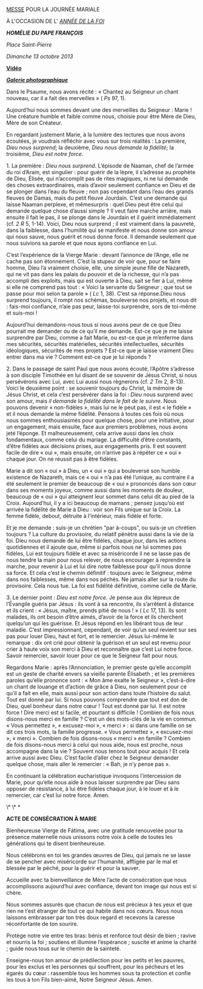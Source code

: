 [MESSE](http://www.vatican.va/news_services/liturgy/libretti/2013/20131013-libretto-giornata-mariana-anno-fede.pdf) POUR LA JOURNÉE MARIALE

À L'OCCASION DE L' *[ANNÉE DE LA FOI](http://www.vatican.va/special/annus_fidei/index_fr.htm)*

***HOMÉLIE DU PAPE FRANÇOIS***

*Place Saint-Pierre*

*Dimanche 13 octobre 2013*

**[Vidéo](http://player.rv.va/vaticanplayer.asp?language=it&tic=VA_IB4585UH)**

***[Galerie photographique](http://www.photogallery.va/content/photogallery/fr/celebrazioni-liturgiche/giornata-mariana20131013.html)***

Dans le Psaume, nous avons récité : « Chantez au Seigneur un chant nouveau, car il a fait des merveilles » ( *Ps* 97, 1).

Aujourd’hui nous sommes devant une des merveilles du Seigneur : Marie ! Une créature humble et faible comme nous, choisie pour être Mère de Dieu, Mère de son Créateur.

En regardant justement Marie, à la lumière des lectures que nous avons écoutées, je voudrais réfléchir avec vous sur trois réalités : La première, *Dieu nous surprend*; la deuxième, *Dieu nous demande la fidélité*; la troisième, *Dieu est notre force*.

1\. La première : *Dieu nous surprend*. L’épisode de Naaman, chef de l’armée du roi d’Aram, est singulier : pour guérir de la lèpre, il s’adresse au prophète de Dieu, Élisée, qui n’accomplit pas de rites magiques, ni ne lui demande des choses extraordinaires, mais d’avoir seulement confiance en Dieu et de se plonger dans l’eau du fleuve ; non pas cependant dans l’eau des grands fleuves de Damas, mais du petit fleuve Jourdain. C’est une demande qui laisse Naaman perplexe, et mêmesurpris : quel Dieu peut être celui qui demande quelque chose d’aussi simple ? Il veut faire marche arrière, mais ensuite il fait le pas, il se plonge dans le Jourdain et il guérit immédiatement (cf. *2 R* 5, 1-14). Voici, Dieu nous surprend ; il est vraiment dans la pauvreté, dans la faiblesse, dans l’humilité qui se manifeste et nous donne son amour qui nous sauve, nous guérit et nous donne force. Il demande seulement que nous suivions sa parole et que nous ayons confiance en Lui.

C’est l’expérience de la Vierge Marie : devant l’annonce de l’Ange, elle ne cache pas son étonnement. C’est la stupeur de voir que, pour se faire homme, Dieu l’a vraiment choisie, elle, une simple jeune fille de Nazareth, qui ne vit pas dans les palais du pouvoir et de la richesse, qui n’a pas accompli des exploits, mais qui est ouverte à Dieu, sait se fier à Lui, même si elle ne comprend pas tout : « Voici la servante du Seigneur ; que tout se passe pour moi selon ta parole » ( *Lc* 1, 38). C’est sa réponse.Dieu nous surprend toujours, il rompt nos schémas, bouleverse nos projets, et nous dit : fais-moi confiance, n’aie pas peur, laisse-toi surprendre, sors de toi-même et suis-moi !

Aujourd’hui demandons-nous tous si nous avons peur de ce que Dieu pourrait me demander ou de ce qu’il me demande. Est-ce que je me laisse surprendre par Dieu, comme a fait Marie, ou est-ce que je m’enferme dans mes sécurités, sécurités matérielles, sécurités intellectuelles, sécurités idéologiques, sécurités de mes projets ? Est-ce que je laisse vraiment Dieu entrer dans ma vie ? Comment est-ce que je lui réponds ?

2\. Dans le passage de saint Paul que nous avons écouté, l’Apôtre s’adresse à son disciple Timothée en lui disant de se souvenir de Jésus Christ, si nous persévérons avec Lui, avec Lui aussi nous règnerons (cf. *2 Tm* 2, 8-13). Voici le deuxième point : se souvenir toujours du Christ, la mémoire de Jésus Christ, et cela c’est persévérer dans la foi : *Dieu* nous surprend avec son amour, mais *il demande la fidélité dans le fait de le suivre*. Nous pouvons devenir « non-fidèles », mais lui ne le peut pas, il est « le fidèle » et il nous demande la même fidélité. Pensons à toutes ces fois où nous nous sommes enthousiasmés pour quelque chose, pour une initiative, pour un engagement, mais ensuite, face aux premiers problèmes, nous avons jeté l’éponge. Et malheureusement, cela arrive aussi dans les choix fondamentaux, comme celui du mariage. La difficulté d’être constants, d’être fidèles aux décisions prises, aux engagements pris. Il est souvent facile de dire « oui », mais ensuite, on n’arrive pas à répéter ce « oui » chaque jour. On ne réussit pas à être fidèles.

Marie a dit son « oui » à Dieu, un « oui » qui a bouleversé son humble existence de Nazareth, mais ce « oui » n’a pas été l’unique, au contraire il a été seulement le premier de beaucoup de « oui » prononcés dans son cœur dans ses moments joyeux, comme aussi dans les moments de douleur, beaucoup de « oui » qui atteignent leur sommet dans celui dit au pied de la Croix. Aujourd’hui, il y a ici beaucoup de mamans ; pensez jusqu’où est arrivée la fidélité de Marie à Dieu : voir son Fils unique sur la Croix. La femme fidèle, debout, détruite à l’intérieur, mais fidèle et forte.

Et je me demande : suis-je un chrétien “par à-coups”, ou suis-je un chrétien toujours ? La culture du provisoire, du relatif pénètre aussi dans la vie de la foi. Dieu nous demande de lui être fidèles, chaque jour, dans les actions quotidiennes et il ajoute que, même si parfois nous ne lui sommes pas fidèles, Lui est toujours fidèle et avec sa miséricorde il ne se lasse pas de nous tendre la main pour nous relever, de nous encourager à reprendre la marche, pour revenir à Lui et lui dire notre faiblesse pour qu’il nous donne sa force. Et cela c’est le chemin définitif : toujours avec le Seigneur, même dans nos faiblesses, même dans nos péchés. Ne jamais aller sur la route du provisoire. Cela nous tue. La foi est fidélité définitive, comme celle de Marie.

3\. Le dernier point : *Dieu est notre force*. Je pense aux dix lépreux de l’Évangile guéris par Jésus : ils vont à sa rencontre, ils s’arrêtent à distance et ils crient : « Jésus, maître, prends pitié de nous ! » ( *Lc* 17, 13). Ils sont malades, ils ont besoin d’être aimés, d’avoir de la force et ils cherchent quelqu’un qui les guérisse. Et Jésus répond en les libérant tous de leur maladie. C’est impressionnant, cependant, de voir qu’un seul revient sur ses pas pour louer Dieu, haut et fort, et le remercier. Jésus lui-même le remarque : dix ont crié pour obtenir la guérison et un seul est revenu pour crier à haute voix son merci à Dieu et reconnaître que c’est Lui notre force. Savoir remercier, savoir louer pour ce que le Seigneur fait pour nous.

Regardons Marie : après l’Annonciation, le premier geste qu’elle accomplit est un geste de charité envers sa vieille parente Élisabeth ; et les premières paroles qu’elle prononce sont : « Mon âme exalte le Seigneur », c’est-à-dire un chant de louange et d’action de grâce à Dieu, non seulement pour ce qu’il a fait en elle, mais aussi pour son action dans toute l’histoire du salut. Tout est donné par lui. Si nous pouvons comprendre que tout est don de Dieu, quel bonheur dans notre cœur ! Tout est donné par lui. Il est notre force ! Dire merci est si facile, et pourtant si difficile ! Combien de fois nous disons-nous merci en famille ? C’est un des mots-clés de la vie en commun. « Vous permettez », « excusez-moi », « merci » : si dans une famille on se dit ces trois mots, la famille progresse. « Vous permettez », « excusez-moi », « merci ». Combien de fois disons-nous « merci » en famille ? Combien de fois disons-nous merci à celui qui nous aide, nous est proche, nous accompagne dans la vie ? Souvent nous tenons tout pour acquis ! Et cela arrive aussi avec Dieu. C’est facile d’aller chez le Seigneur demander quelque chose, mais aller le remercier : « Bah, je n’y pense pas ».

En continuant la célébration eucharistique invoquons l’intercession de Marie, pour qu’elle nous aide à nous laisser surprendre par Dieu sans opposer de résistance, à lui être fidèles chaque jour, à le louer et à le remercier, car c’est lui notre force. Amen.

\\* \\* \*

**ACTE DE CONSÉCRATION À MARIE**

Bienheureuse Vierge de Fátima, avec une gratitude renouvelée pour ta présence maternelle nous unissons notre voix à celle de toutes les générations qui te disent bienheureuse.

Nous célébrons en toi les grandes œuvres de Dieu, qui jamais ne se lasse de se pencher avec miséricorde sur l’humanité, affligée par le mal et blessée par le péché, pour la guérir et pour la sauver.

Accueille avec ta bienveillance de Mère l’acte de consécration que nous accomplissons aujourd’hui avec confiance, devant ton image qui nous est si chère.

Nous sommes assurés que chacun de nous est précieux à tes yeux et que rien ne t’est étranger de tout ce qui habite dans nos cœurs. Nous nous laissons embrasser par ton très doux regard et recevons la caresse réconfortante de ton sourire.

Protège notre vie entre tes bras: bénis et renforce tout désir de bien ; ravive et nourris la foi ; soutiens et illumine l’espérance ; suscite et anime la charité ; guide nous tous sur le chemin de la sainteté.

Enseigne-nous ton amour de prédilection pour les petits et les pauvres, pour les exclus et les personnes qui souffrent, pour les pécheurs et les égarés du cœur : rassemble tous les hommes sous ta protection et confie les tous à ton Fils bien-aimé, Notre Seigneur Jésus. Amen.
